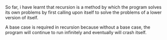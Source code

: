 So far, i have learnt that recursion is a method by which the program solves its own problems by first calling upon itself to solve the problems of a lower version of itself.

A base case is required in recursion because without a base case, the program will continue to run infinitely and eventually will crash itself.